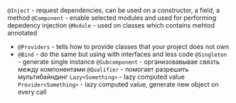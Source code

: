 `@Inject` - request dependencies, can be used on a constructor, a field, a method
`@Component` - enable selected modules and used for performing depedency injection
`@Module` - used on classes which contains mehtod annotated

- `@Providers` - tells how to provide classes that your project does not own
- `@Bind` - do the same but using with interfaces and less code
  `@Singleton` - generate single instance
  `@Subcomponent` - организовавывае связть между компонентами
  `@Qualifier` - помогает разрешить мультибайндинг
  `Lazy<Something>` - lazy computed value
  `Provider<Something>` - lazy computed value, generate new object on every call
